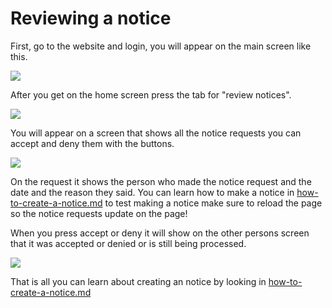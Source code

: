 # Reviewing a notice

First, go to the website and login, you will appear on the main screen like this.

![ ](https://2159974755-files.gitbook.io/~/files/v0/b/gitbook-x-prod.appspot.com/o/spaces%2FunMTB348tgzMbMDFEblw%2Fuploads%2F0sjzGukZYvQQXX0pidzl%2FScreenshot%202022-01-11%20213936.png?alt=media&token=1d1914fb-0979-4b3c-96e8-84edcf42d79a)

After you get on the home screen press the tab for "review notices".

![](https://2159974755-files.gitbook.io/~/files/v0/b/gitbook-x-prod.appspot.com/o/spaces%2FunMTB348tgzMbMDFEblw%2Fuploads%2FfRcsACacf3U0fBbp7cwj%2FScreenshot%202022-01-17%20195408.png?alt=media&token=a89a9826-3671-4ab9-9afa-4a10decd7d9d)

You will appear on a screen that shows all the notice requests you can accept and deny them with the buttons.

![](https://2159974755-files.gitbook.io/~/files/v0/b/gitbook-x-prod.appspot.com/o/spaces%2FunMTB348tgzMbMDFEblw%2Fuploads%2FtyiD52JqKcJVz1FBEyBV%2FScreenshot%202022-01-17%20195901.png?alt=media&token=75df17cd-d511-4d77-8ddf-d0afba305d67)

On the request it shows the person who made the notice request and the date and the reason they  said. You can learn how to make a notice in [how-to-create-a-notice.md](how-to-create-a-notice.md "mention") to test making a notice make sure to reload the page so the notice requests update on the page!

When you press accept or deny it will show on the other persons screen that it was accepted or denied or is still being processed.

![](https://2159974755-files.gitbook.io/~/files/v0/b/gitbook-x-prod.appspot.com/o/spaces%2FunMTB348tgzMbMDFEblw%2Fuploads%2FtyiD52JqKcJVz1FBEyBV%2FScreenshot%202022-01-17%20195901.png?alt=media&token=75df17cd-d511-4d77-8ddf-d0afba305d67)

&#x20;That is all you can learn about creating an notice by looking in [how-to-create-a-notice.md](how-to-create-a-notice.md "mention")
